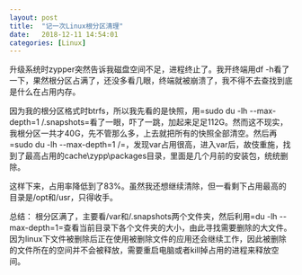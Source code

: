 ```yaml
---
layout: post
title:  "记一次Linux根分区清理"
date:   2018-12-11 14:54:01
categories: [Linux]
---
```


升级系统时zypper突然告诉我磁盘空间不足，进程终止了。我开终端用df -h看了一下，果然根分区占满了，还没多看几眼，终端就被崩溃了，我不得不去查找到底是什么在占用内存。

因为我的根分区格式时btrfs，所以我先看的是快照，用=sudo du -lh --max-depth=1 /.snapshots=看了一眼，吓了一跳，加起来足足112G。然而这不现实，我根分区一共才40G，先不管那么多，上去就把所有的快照全部清空。然后再=sudo du -lh --max-depth=1 /=，发现var占用很高，进入var后，故伎重施，找到了最高占用的cache\zypp\packages目录，里面是几个月前的安装包，统统删除。

这样下来，占用率降低到了83%。虽然我还想继续清除，但一看剩下占用最高的目录是/opt和/usr，只得收手。

总结：
根分区满了，主要看/var和/.snapshots两个文件夹，然后利用=du -lh --max-depth=1=查看当前目录下各个文件夹的大小，由此寻找需要删除的大文件。因为linux下文件被删除后正在使用被删除文件的应用还会继续工作，因此被删除的文件所在的空间并不会被释放，需要重启电脑或者kill掉占用的进程来释放空间。
